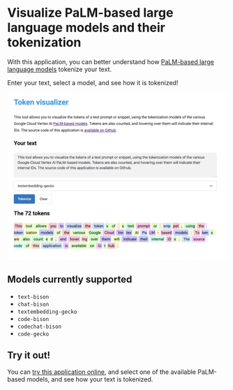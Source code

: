 # Visualize PaLM-based large language models and their tokenization

With this application, you can better understand how 
[PaLM-based large language models](https://cloud.google.com/vertex-ai/docs/generative-ai/language-model-overview) 
tokenize your text.

Enter your text, select a model, and see how it is tokenized!

![](tokenization-screenshot.png)

## Models currently supported

* `text-bison`
* `chat-bison`
* `textembedding-gecko`
* `code-bison`
* `codechat-bison`
* `code-gecko`

## Try it out!

You can [try this application online](https://tokens-lpj6s2duga-ew.a.run.app/), 
and select one of the available PaLM-based models, and see how your text is tokenized.


